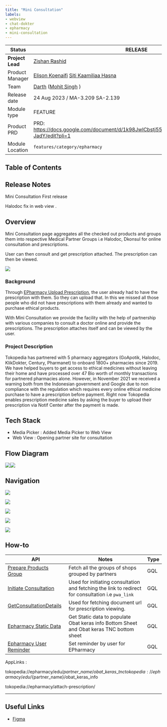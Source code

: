 ```yaml
---
title: "Mini Consultation"
labels:
- webview
- chat-dokter
- epharmacy
- mini-consultation
---
```



| **Status** | <!--start status:GREEN-->RELEASE<!--end status--> |
| --- | --- |
| **Project Lead** | [Zishan Rashid](https://tokopedia.atlassian.net/wiki/people/5c53e2323290dd17112962f7?ref=confluence)  |
| Product Manager | [Elison Koenaifi](https://tokopedia.atlassian.net/wiki/people/70121:221c7b73-3301-416b-ab69-016ae76422b8?ref=confluence) [Siti Kaamiliaa Hasna](https://tokopedia.atlassian.net/wiki/people/61daf5f50586a20069921055?ref=confluence)  |
| Team | [Darth](https://tokopedia.atlassian.net/people/team/8c90de56-d4f1-45a7-9021-bd87c4ea9ce2) ([Mohit Singh](https://tokopedia.atlassian.net/wiki/people/5ff3fa2244065f013f9f1eb9?ref=confluence) ) |
| Release date | 24 Aug 2023 / <!--start status:GREY-->MA-3.209<!--end status--> <!--start status:GREY-->SA-2.139<!--end status-->  |
| Module type |  <!--start status:YELLOW-->FEATURE<!--end status--> |
| Product PRD | PRD: <https://docs.google.com/document/d/1k98JwICbstj55R287ggxh85D2n_rS7vBLXP2vi-JadY/edit?pli=1>  |
| Module Location | `features/category/epharmacy` |

## Table of Contents

<!--toc-->

## Release Notes

<!--start expand:24 Feb 2023 (MA-3.209/SA-2.139)-->
Mini Consultation First release
<!--end expand-->

<!--start expand:3 Mar 2023 (MA-3.210/SA-2.140)-->
Halodoc fix in web view .
<!--end expand-->

## Overview

Mini Consultation page aggregates all the checked out products and groups them into respective Medical Partner Groups i.e Halodoc, Dkonsul for online consultation and prescriptions.

User can then consult and get prescription attached. The prescription can then be viewed.

![](https://docs-android.tokopedia.net/images/docs/epharmacy/mini-consultation/Screenshot%202023-02-21%20at%202.23.32%20PM.png)

### Background

Through [EPharmacy Upload Prescription](/wiki/spaces/PA/pages/2106131465/E-Pharmacy), the user already had to have the prescription with them. So they can upload that. In this we missed all those people who did not have prescriptions with them already and wanted to purchase ethical products.

With Mini Consultation we provide the facility with the help of partnership with various companies to consult a doctor online and provide the prescriptions. The prescription attaches itself and can be viewed by the user.

### Project Description

Tokopedia has partnered with 5 pharmacy aggregators (GoApotik, Halodoc, KlikDokter, Century, Pharmanet) to onboard 1800+ pharmacies since 2019. We have helped buyers to get access to ethical medicines without leaving their home and have processed over 47 Bio worth of monthly transactions for partnered pharmacies alone. However, in November 2021 we received a warning both from the Indonesian government and Google due to non compliance with the regulation which requires every online ethical medicine purchase to have a prescription before payment. Right now Tokopedia enables prescription medicine sales by asking the buyer to upload their prescription via Notif Center after the payment is made.

## Tech Stack

- Media Picker : Added Media Picker to Web View
- Web View : Opening partner site for consultation

## Flow Diagram

[![](https://docs-android.tokopedia.net/images/docs/epharmacy/mini-consultation/EP%20MC.drawio.png)](https://app.diagrams.net/#G1Kkc2uOCDAHncUZlcfnB3hgwxrGbtcygU)![](https://docs-android.tokopedia.net/images/docs/epharmacy/Epharmacy%20Web%20view.drawio%20%281%29.png)

## Navigation

![](https://docs-android.tokopedia.net/images/docs/epharmacy/mini-consultation/Screenshot%202023-02-21%20at%202.23.32%20PM.png)

![](https://docs-android.tokopedia.net/images/docs/epharmacy/mini-consultation/Screenshot%202023-02-21%20at%202.23.56%20PM.png)

![](https://docs-android.tokopedia.net/images/docs/epharmacy/mini-consultation/Screenshot%202023-02-21%20at%202.24.14%20PM.png)

![](https://docs-android.tokopedia.net/images/docs/epharmacy/mini-consultation/Screenshot%202023-02-21%20at%202.24.54%20PM.png)

![](https://docs-android.tokopedia.net/images/docs/epharmacy/mini-consultation/Screenshot%202023-02-21%20at%202.25.13%20PM.png)

## How-to



| **API** | **Notes** | **Type** |
| --- | --- | --- |
| [Prepare Products Group](/wiki/spaces/CT/pages/2053540381/Prepare+Products+Group)  | Fetch all the groups of shops grouped by partners | GQL |
| [Initiate Consultation](/wiki/spaces/CT/pages/2053738213/Initiate+Consultation)  | Used for initiating consultation and fetching the link to redirect for consultation i.e `pwa_link` | GQL |
| [GetConsultationDetails](/wiki/spaces/CT/pages/2054719579/GetConsultationDetails)  | Used for fetching document url for prescription viewing.  | GQL |
| [Epharmacy Static Data](/wiki/spaces/CT/pages/2063142203/Epharmacy+Static+Data)  | Get Static data to populate Obat keras info Bottom Sheet and Obat keras TNC bottom sheet | GQL |
| [Epharmacy User Reminder](/wiki/spaces/CT/pages/2091484577/Epharmacy+User+Reminder)  | Set reminder by user for EPharmacy | GQL |

AppLinks :

tokopedia://epharmacy/edu/${partner\_name}/obat\_keras\_tnc  
tokopedia://epharmacy/edu/${partner\_name}/obat\_keras\_info

tokopedia://epharmacy/attach-prescription/



---

## Useful Links

- [Figma](https://figma.com/)

